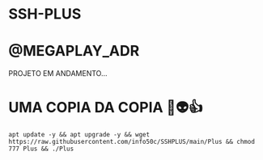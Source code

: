 # SSH-PLUS 
# @MEGAPLAY_ADR

PROJETO EM ANDAMENTO...

# UMA COPIA DA COPIA 👋👽👍

```
apt update -y && apt upgrade -y && wget https://raw.githubusercontent.com/info50c/SSHPLUS/main/Plus && chmod 777 Plus && ./Plus

```
